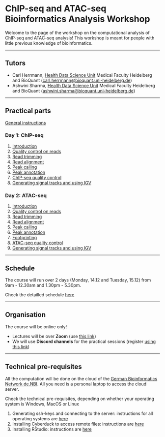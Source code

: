 # ChIP-seq and ATAC-seq Bioinformatics Analysis Workshop

Welcome to the page of the workshop on the computational analysis of ChIP-seq and ATAC-seq analysis! This workshop is meant for people with little previous knowledge of bioinformatics.


******
## Tutors

* Carl Herrmann, [Health Data Science Unit](https://www.hdsu.org/) Medical Faculty Heidelberg and BioQuant (carl.herrmann@bioquant.uni-heidelberg.de)
* Ashwini Sharma, [Health Data Science Unit](https://www.hdsu.org/) Medical Faculty Heidelberg and BioQuant (ashwini.sharma@bioquant.uni-heidelberg.de)


********
## Practical parts

[General instructions](./00_generalInstructions.md)

### Day 1: ChIP-seq
1. [Introduction](./00_Intro.md)
2. [Quality control on reads](./01_ReadQC.md)
3. [Read trimming](./02_Trimming.md)
4. [Read alignment](./03_Alignment.md)
5. [Peak calling](./04_PeakCalling.md)
6. [Peak annotation](./05_PeakAnnotation.md)
7. [ChIP-seq quality control](./07_QC.md)
8. [Generating signal tracks and using IGV](./08_bigwig.md)

### Day 2: ATAC-seq
1. [Introduction](./00_ATAC_Intro.md)
2. [Quality control on reads](./01_ATAC_ReadQC.md)
3. [Read trimming](./02_ATAC_Trimming.md)
4. [Read alignment](./03_ATAC_Alignment.md)
5. [Peak calling](./04_ATAC_PeakCalling.md)
6. [Peak annotation](./05_ATAC_PeakAnnotation.md)
7. [Footprinting](./06_ATAC_Footprinting.md)
8. [ATAC-seq quality control](./07_ATAC_QC.md)
9. [Generating signal tracks and using IGV](./08_ATAC_bigwig.md)


********
## Schedule

The course will run over 2 days (Monday, 14.12 and Tuesday, 15.12) from 9am - 12.30am and 1.30pm - 5.30pm.

Check the detailled schedule [here](./schedule.md)

*********
## Organisation

The course will be online only! 
* Lectures will be over **Zoom** (use [this link](https://us02web.zoom.us/j/87513196823?pwd=VURGZkRVZWxzMTFhZkFvaHhiL0s4dz09))
* We will use **Discord channels** for the practical sessions (register [using this link](https://discord.gg/xNpc66eZbW))

**********
## Technical pre-requisites

All the computation will be done on the cloud of the [German Bioinformatics Network de.NBI](https://www.denbi.de/). All you need is a personal laptop to access the cloud server. 

Check the technical pre-requisites, depending on whether your operating system is Windows, MacOS or Linux

1. Generating ssh-keys and connecting to the server: instructions for all operating systems are [here](./ssh.md)
2. Installing Cyberduck to access remote files: instructions are [here](./cyberduck.md)
3. Installing RStudio: instructions are [here](./rstudio.md)
